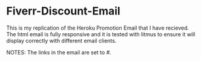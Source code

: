 # Fiverr-Discount-Email
This is my replication of the Heroku Promotion Email that I have recieved. The html email is fully responsive and it is tested with litmus to ensure it will display correctly with different email clients.

NOTES: The links in the email are set to #.
